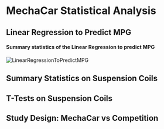 # MechaCar Statistical Analysis

## Linear Regression to Predict MPG

#### Summary statistics of the Linear Regression to predict MPG

![LinearRegressionToPredictMPG](https://user-images.githubusercontent.com/81929616/127785290-d32440d1-0fe1-40ba-82a0-16e4e83204b3.PNG)


## Summary Statistics on Suspension Coils

## T-Tests on Suspension Coils

## Study Design: MechaCar vs Competition
